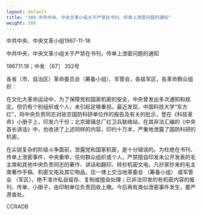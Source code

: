 ```yaml
---
layout: default
title: "389.中共中央、中央文革小组关于严禁在书刊、传单上泄密问题的通知"
weight: 389
---
```


中共中央、中央文革小组1967-11-18

中共中央，中央文革小组关于严禁在书刊，传单上泄密问题的通知

1967.11.18；中发 ［67］ 352号

各省（市、自治区）革命委员会（筹备小组）、军管会，各级军区，各革命群众组织：

在文化大革命运动中，为了保障党和国家机密的安全，中央曾发出多次通知和规定。但仍有个别组织或个人，未引起足够重视。最近发现，中国科技大学“东方红”，将中央负责同志对驻京国防科研单位作的报告及有关的批示，登在《科技革命》小册子上，印发六千份；北京玻璃总厂红卫兵联络站，在其非法汇编的《中央首长讲话》中，也收进了上述同样的内容，印约十万本，严重地泄露了国防科研的机密。

在尖锐复杂的阶级斗争面前，泄露党和国家机密，是十分错误的。为杜绝在书刊、传单上泄密事件，中央重申，任何群众组织或个人，严禁擅自印发未公开发表的毛主席和其他中央负责同志的著作、讲话和翻印、转抄机密文电。凡抄家抄来的毛主席著作手稿、机密文电及其它物品，应一律上交当地革委会 （筹备小组） 或军管会 （军区），绝不准许私自留存、复制或擅自处理；已非法印发的有机密内容的报刊、传单、小册子，由印制单位负责回收上缴。今后再有类似泄密事件发生，要严肃查处。

CCRADB

